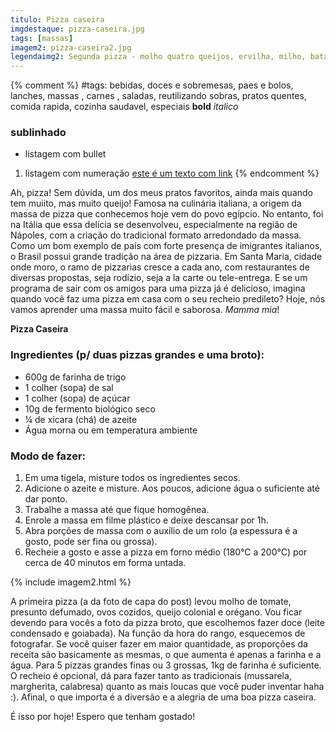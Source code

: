 ```yaml
---
titulo: Pizza caseira
imgdestaque: pizza-caseira.jpg
tags: [massas]
imagem2: pizza-caseira2.jpg
legendaimg2: Segunda pizza - molho quatro queijos, ervilha, milho, batata palha, cebola dourada, queijos mussarela e catupiry e orégano.
---
```


{% comment %}
#tags: bebidas, doces e sobremesas, paes e bolos, lanches, massas , carnes , saladas, reutilizando sobras, pratos quentes, comida rapida, cozinha saudavel, especiais
**bold**
*italico*
### sublinhado
* listagem com bullet
1. listagem com numeração
[este é um texto com link](https://www.enderecodolink.com)
{% endcomment %}

Ah, pizza! Sem dúvida, um dos meus pratos favoritos, ainda mais quando tem muiito, mas muito queijo! Famosa na culinária italiana, a origem da massa de pizza que conhecemos hoje vem do povo egípcio. No entanto, foi na Itália que essa delícia se desenvolveu, especialmente na região de Nápoles, com a criação do tradicional formato arredondado da massa. Como um bom exemplo de país com forte presença de imigrantes italianos, o Brasil possui grande tradição na área de pizzaria. Em Santa Maria, cidade onde moro, o ramo de pizzarias cresce a cada ano, com restaurantes de diversas propostas, seja rodízio, seja a la carte ou tele-entrega. E se um programa de sair com os amigos para uma pizza já é delicioso, imagina quando você faz uma pizza em casa com o seu recheio predileto? Hoje, nós vamos aprender uma massa muito fácil e saborosa. *Mamma mia*!

**Pizza Caseira**

### Ingredientes (p/ duas pizzas grandes e uma broto):

* 600g de farinha de trigo
* 1 colher (sopa) de sal
* 1 colher (sopa) de açúcar
* 10g de fermento biológico seco
* ¼ de xícara (chá) de azeite
* Água morna ou em temperatura ambiente

### Modo de fazer:

1. Em uma tigela, misture todos os ingredientes secos.
2. Adicione o azeite e misture. Aos poucos, adicione água o suficiente até dar ponto.
3. Trabalhe a massa até que fique homogênea.
4. Enrole a massa em filme plástico e deixe descansar por 1h.
5. Abra porções de massa com o auxílio de um rolo (a espessura é a gosto, pode ser fina ou grossa).
6. Recheie a gosto e asse a pizza em forno médio (180°C a 200°C) por cerca de 40 minutos em forma untada.

{% include imagem2.html %}

A primeira pizza (a da foto de capa do post) levou molho de tomate, presunto defumado, ovos cozidos, queijo colonial e orégano. Vou ficar devendo para vocês a foto da pizza broto, que escolhemos fazer doce (leite condensado e goiabada). Na função da hora do rango, esquecemos de fotografar. Se você quiser fazer em maior quantidade, as proporções da receita são basicamente as mesmas, o que aumenta é apenas a farinha e a água. Para 5 pizzas grandes finas ou 3 grossas, 1kg de farinha é suficiente. O recheio é opcional, dá para fazer tanto as tradicionais (mussarela, margherita, calabresa) quanto as mais loucas que você puder inventar haha :). Afinal, o que importa é a diversão e a alegria de uma boa pizza caseira.

É isso por hoje! Espero que tenham gostado!
